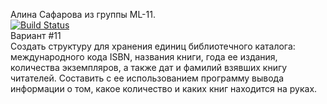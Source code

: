 Алина Сафарова из группы ML-11.<br>
[![Build Status](https://app.travis-ci.com/xpewa/Technopark2021-IZ.svg?token=fhfPvQLzaDCgfyy1FsxQ&branch=IZ-1)](https://app.travis-ci.com/xpewa/Technopark2021-IZ)
<br>Вариант #11<br>
Создать структуру для хранения единиц библиотечного каталога: международного кода ISBN, названия книги, года ее издания, количества экземпляров, а также дат и фамилий взявших книгу читателей. Составить с ее использованием программу вывода информации о том, какое количество и каких книг находится на руках.